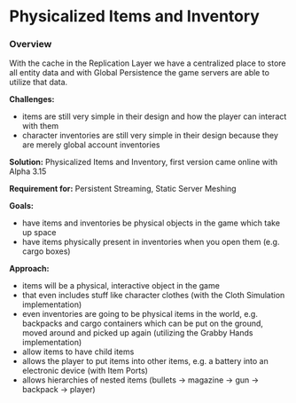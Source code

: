 # Physicalized Items and Inventory
### Overview
With the cache in the Replication Layer we have a centralized place to store all entity data and with Global Persistence the game servers are able to utilize that data.

__Challenges:__

* items are still very simple in their design and how the player can interact with them
* character inventories are still very simple in their design because they are merely global account inventories

__Solution:__ Physicalized Items and Inventory, first version came online with Alpha 3.15

__Requirement for:__ Persistent Streaming, Static Server Meshing

__Goals:__

* have items and inventories be physical objects in the game which take up space
* have items physically present in inventories when you open them (e.g. cargo boxes)

__Approach:__

* items will be a physical, interactive object in the game
* that even includes stuff like character clothes (with the Cloth Simulation implementation)
* even inventories are going to be physical items in the world, e.g. backpacks and cargo containers which can be put on the ground, moved around and picked up again (utilizing the Grabby Hands implementation)
* allow items to have child items
* allows the player to put items into other items, e.g. a battery into an electronic device (with Item Ports)
* allows hierarchies of nested items (bullets -> magazine -> gun -> backpack -> player)
